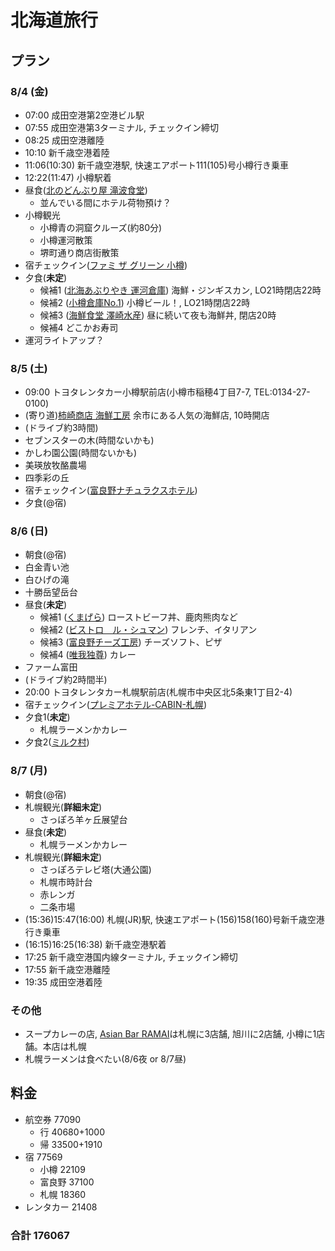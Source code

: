 # 北海道旅行

## プラン
### 8/4 (金)
- 07:00 成田空港第2空港ビル駅
- 07:55 成田空港第3ターミナル, チェックイン締切
- 08:25 成田空港離陸
- 10:10 新千歳空港着陸
- 11:06(10:30) 新千歳空港駅, 快速エアポート111(105)号小樽行き乗車
- 12:22(11:47) 小樽駅着
- 昼食([北のどんぶり屋 滝波食堂](https://tabelog.com/hokkaido/A0106/A010601/1027887/))
  - 並んでいる間にホテル荷物預け？
- 小樽観光
  - 小樽青の洞窟クルーズ(約80分)
  - 小樽運河散策
  - 堺町通り商店街散策
- 宿チェックイン([ファミ ザ グリーン 小樽](https://www.agoda.com/ja-jp/fami-the-green-otaru/hotel/otaru-jp.html))
- 夕食(**未定**)
  - 候補1 ([北海あぶりやき 運河倉庫](https://tabelog.com/hokkaido/A0106/A010601/1003923/)) 海鮮・ジンギスカン, LO21時閉店22時
  - 候補2 ([小樽倉庫No.1](https://tabelog.com/hokkaido/A0106/A010601/1000286/)) 小樽ビール！, LO21時閉店22時
  - 候補3 ([海鮮食堂 澤崎水産](https://tabelog.com/hokkaido/A0106/A010601/1000753/dtlrvwlst/)) 昼に続いて夜も海鮮丼, 閉店20時
  - 候補4 どこかお寿司
- 運河ライトアップ？

### 8/5 (土)
- 09:00 トヨタレンタカー小樽駅前店(小樽市稲穂4丁目7-7, TEL:0134-27-0100)
- (寄り道)[柿崎商店 海鮮工房](https://tabelog.com/hokkaido/A0106/A010602/1000224/) 余市にある人気の海鮮店, 10時開店
- (ドライブ約3時間)
- セブンスターの木(時間ないかも)
- かしわ園公園(時間ないかも)
- 美瑛放牧酪農場
- 四季彩の丘
- 宿チェックイン([富良野ナチュラクスホテル](https://www.agoda.com/ja-jp/furano-natulux-hotel/hotel/furano-jp.html))
- 夕食(@宿)

### 8/6 (日)
- 朝食(@宿)
- 白金青い池
- 白ひげの滝
- 十勝岳望岳台
- 昼食(**未定**)
  - 候補1 ([くまげら](https://s.tabelog.com/hokkaido/A0104/A010403/1000298/)) ローストビーフ丼、鹿肉熊肉など
  - 候補2 ([ビストロ　ル・シュマン](https://s.tabelog.com/hokkaido/A0104/A010403/1001211/?cid=yo_vc_nm&vc_lpp=MSYyMGRkMDg3ODk2JjY0Y2M1N2IxJjMzNWY4ZCY2NGNkYTkyZSZaTXhYcmdBTUxHeHFnVUFMQ29JQ3JRcUNBbjJjbncmNAlaTXhYcmdBTUxHeHFnVUFMQ29JQ3JRcUNBbjJjbncJMDg4NzEzMTg2NjAyNzk3NDcyMjMwODA0MDE0MzEwCQlodHRwczovL2Fubml2ZXJzYXJ5cy1tYWcuanAvCQ)) フレンチ、イタリアン
  - 候補3 ([富良野チーズ工房](https://s.tabelog.com/hokkaido/A0104/A010403/1002183/)) チーズソフト、ピザ
  - 候補4 ([唯我独尊](https://s.tabelog.com/hokkaido/A0104/A010403/1000063/)) カレー
- ファーム富田
- (ドライブ約2時間半)
- 20:00 トヨタレンタカー札幌駅前店(札幌市中央区北5条東1丁目2-4)
- 宿チェックイン([プレミアホテル-CABIN-札幌](https://www.agoda.com/ja-jp/premier-hotel-cabin-sapporo_6/hotel/sapporo-jp.html))
- 夕食1(**未定**)
  - 札幌ラーメンかカレー
- 夕食2([ミルク村](https://tabelog.com/hokkaido/A0101/A010103/1000194/))

### 8/7 (月)
- 朝食(@宿)
- 札幌観光(**詳細未定**)
  - さっぽろ羊ヶ丘展望台
- 昼食(**未定**)
  - 札幌ラーメンかカレー
- 札幌観光(**詳細未定**)
  - さっぽろテレビ塔(大通公園)
  - 札幌市時計台
  - 赤レンガ
  - 二条市場
- (15:36)15:47(16:00) 札幌(JR)駅, 快速エアポート(156)158(160)号新千歳空港行き乗車
- (16:15)16:25(16:38) 新千歳空港駅着
- 17:25 新千歳空港国内線ターミナル, チェックイン締切
- 17:55 新千歳空港離陸
- 19:35 成田空港着陸

### その他
- スープカレーの店, [Asian Bar RAMAI](http://www.ramai.co.jp/shop_asahikawa.html)は札幌に3店舗, 旭川に2店舗, 小樽に1店舗。本店は札幌
- 札幌ラーメンは食べたい(8/6夜 or 8/7昼)


## 料金
* 航空券 77090
	* 行 40680+1000
	* 帰 33500+1910
* 宿 77569
	* 小樽 22109
	* 富良野 37100
	* 札幌 18360
* レンタカー  21408
### 合計 176067
